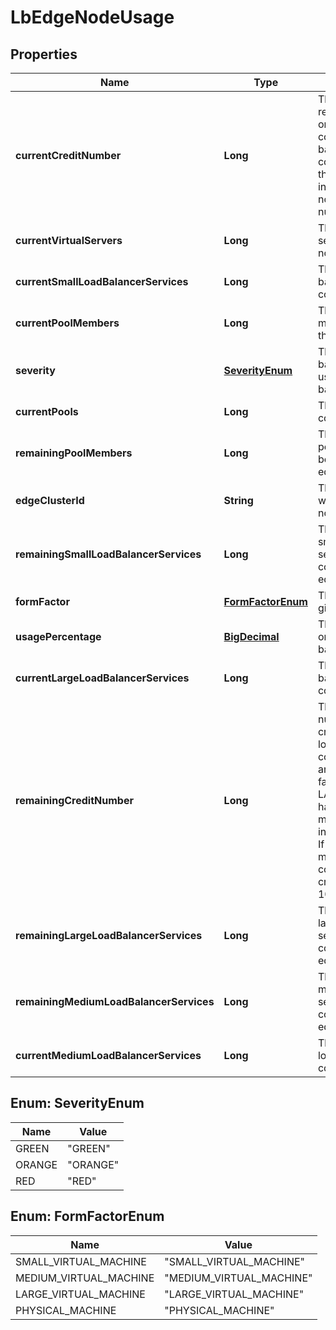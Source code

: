 # LbEdgeNodeUsage

## Properties
Name | Type | Description | Notes
------------ | ------------- | ------------- | -------------
**currentCreditNumber** | **Long** | The current credit number reflects the current usage on the node. For example, configuring a medium load balancer on a node consumes 10 credits. If there are 2 medium instances configured on a node, the current credit number is 2 * 10 &#x3D; 20.  |  [optional]
**currentVirtualServers** | **Long** | The number of virtual servers configured on the node.  |  [optional]
**currentSmallLoadBalancerServices** | **Long** | The number of small load balancer services configured on the node.  |  [optional]
**currentPoolMembers** | **Long** | The number of pool members configured on the node.  |  [optional]
**severity** | [**SeverityEnum**](#SeverityEnum) | The severity calculation is based on current credit usage percentage of load balancer for one node.  |  [optional]
**currentPools** | **Long** | The number of pools configured on the node.  |  [optional]
**remainingPoolMembers** | **Long** | The remaining number of pool members which could be configured on the given edge node.  |  [optional]
**edgeClusterId** | **String** | The ID of edge cluster which contains the edge node.  |  [optional]
**remainingSmallLoadBalancerServices** | **Long** | The remaining number of small load balancer services which could be configured on the given edge node.  |  [optional]
**formFactor** | [**FormFactorEnum**](#FormFactorEnum) | The form factor of the given edge node.  |  [optional]
**usagePercentage** | [**BigDecimal**](BigDecimal.md) | The usage percentage of one edge node for the load balancer services.  |  [optional]
**currentLargeLoadBalancerServices** | **Long** | The number of large load balancer services configured on the node.  |  [optional]
**remainingCreditNumber** | **Long** | The remaining credit number is the remaining credits that can be used for load balancer service configuration. For example, an edge node with form factor LARGE_VIRTUAL_MACHINE has 40 credits, and a medium load balancer instance costs 10 credits. If there are currently 3 medium instances configured, the remaining credit number is 40 - (3 * 10) &#x3D; 10.  |  [optional]
**remainingLargeLoadBalancerServices** | **Long** | The remaining number of large load balancer services which could be configured on the given edge node.  |  [optional]
**remainingMediumLoadBalancerServices** | **Long** | The remaining number of medium load balancer services which could be configured on the given edge node.  |  [optional]
**currentMediumLoadBalancerServices** | **Long** | The number of medium load balancer services configured on the node.  |  [optional]

<a name="SeverityEnum"></a>
## Enum: SeverityEnum
Name | Value
---- | -----
GREEN | &quot;GREEN&quot;
ORANGE | &quot;ORANGE&quot;
RED | &quot;RED&quot;

<a name="FormFactorEnum"></a>
## Enum: FormFactorEnum
Name | Value
---- | -----
SMALL_VIRTUAL_MACHINE | &quot;SMALL_VIRTUAL_MACHINE&quot;
MEDIUM_VIRTUAL_MACHINE | &quot;MEDIUM_VIRTUAL_MACHINE&quot;
LARGE_VIRTUAL_MACHINE | &quot;LARGE_VIRTUAL_MACHINE&quot;
PHYSICAL_MACHINE | &quot;PHYSICAL_MACHINE&quot;
